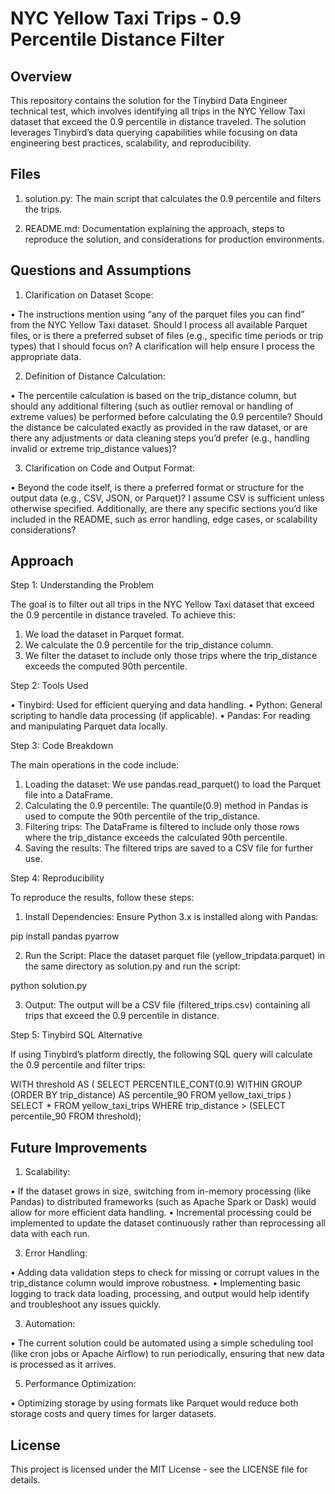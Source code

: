 # NYC Yellow Taxi Trips - 0.9 Percentile Distance Filter

## Overview

This repository contains the solution for the Tinybird Data Engineer technical test, which involves identifying all trips in the NYC Yellow Taxi dataset that exceed the 0.9 percentile in distance traveled. The solution leverages Tinybird’s data querying capabilities while focusing on data engineering best practices, scalability, and reproducibility.

## Files

1. solution.py: The main script that calculates the 0.9 percentile and filters the trips.

2. README.md: Documentation explaining the approach, steps to reproduce the solution, and considerations for production environments.

## Questions and Assumptions

1.	Clarification on Dataset Scope:
 
 •	The instructions mention using “any of the parquet files you can find” from the NYC Yellow Taxi dataset. Should I process all available Parquet files, or is there a preferred subset of files (e.g., specific time periods or trip types) that I should focus on? A clarification will help ensure I process the appropriate data.

2.	Definition of Distance Calculation:

 •	The percentile calculation is based on the trip_distance column, but should any additional filtering (such as outlier removal or handling of extreme values) be performed before calculating the 0.9 percentile? Should the distance be calculated exactly as provided in the raw dataset, or are there any adjustments or data cleaning steps you’d prefer (e.g., handling invalid or extreme trip_distance values)?

3.	Clarification on Code and Output Format:
 
 •	Beyond the code itself, is there a preferred format or structure for the output data (e.g., CSV, JSON, or Parquet)? I assume CSV is sufficient unless otherwise specified. Additionally, are there any specific sections you’d like included in the README, such as error handling, edge cases, or scalability considerations?

## Approach

Step 1: Understanding the Problem

The goal is to filter out all trips in the NYC Yellow Taxi dataset that exceed the 0.9 percentile in distance traveled. To achieve this:

1.	We load the dataset in Parquet format.
2.	We calculate the 0.9 percentile for the trip_distance column.
3.	We filter the dataset to include only those trips where the trip_distance exceeds the computed 90th percentile.

Step 2: Tools Used

•	Tinybird: Used for efficient querying and data handling.
•	Python: General scripting to handle data processing (if applicable).
•	Pandas: For reading and manipulating Parquet data locally.

Step 3: Code Breakdown

The main operations in the code include:

1.	Loading the dataset: We use pandas.read_parquet() to load the Parquet file into a DataFrame.
2.	Calculating the 0.9 percentile: The quantile(0.9) method in Pandas is used to compute the 90th percentile of the trip_distance.
3.	Filtering trips: The DataFrame is filtered to include only those rows where the trip_distance exceeds the calculated 90th percentile.
4.	Saving the results: The filtered trips are saved to a CSV file for further use.

Step 4: Reproducibility

To reproduce the results, follow these steps:

1.	Install Dependencies:
Ensure Python 3.x is installed along with Pandas:

  pip install pandas pyarrow


2.	Run the Script:
Place the dataset parquet file (yellow_tripdata.parquet) in the same directory as solution.py and run the script:

  python solution.py


3.	Output:
The output will be a CSV file (filtered_trips.csv) containing all trips that exceed the 0.9 percentile in distance.

Step 5: Tinybird SQL Alternative

If using Tinybird’s platform directly, the following SQL query will calculate the 0.9 percentile and filter trips:

  WITH threshold AS (
    SELECT PERCENTILE_CONT(0.9) WITHIN GROUP (ORDER BY trip_distance) AS percentile_90
    FROM yellow_taxi_trips
)
SELECT *
FROM yellow_taxi_trips
WHERE trip_distance > (SELECT percentile_90 FROM threshold);

## Future Improvements

1.	Scalability:
   
•	If the dataset grows in size, switching from in-memory processing (like Pandas) to distributed frameworks (such as Apache Spark or Dask) would allow for more efficient data handling.
•	Incremental processing could be implemented to update the dataset continuously rather than reprocessing all data with each run.

3.	Error Handling:

•	Adding data validation steps to check for missing or corrupt values in the trip_distance column would improve robustness.
•	Implementing basic logging to track data loading, processing, and output would help identify and troubleshoot any issues quickly.

3.	Automation:
   
•	The current solution could be automated using a simple scheduling tool (like cron jobs or Apache Airflow) to run periodically, ensuring that new data is processed as it arrives.

5.	Performance Optimization:
   
•	Optimizing storage by using formats like Parquet would reduce both storage costs and query times for larger datasets.

## License

This project is licensed under the MIT License - see the LICENSE file for details.
